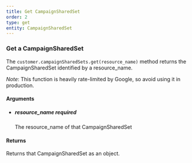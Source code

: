```yaml
---
title: Get CampaignSharedSet 
order: 2
type: get
entity: CampaignSharedSet 
---
```


### Get a CampaignSharedSet 

The `customer.campaignSharedSets.get(resource_name)` method returns the CampaignSharedSet identified by a resource_name. 

_Note_: This function is heavily rate-limited by Google, so avoid using it in production.


#### Arguments

- 	##### resource_name _required_
	The resource_name of that CampaignSharedSet


#### Returns

Returns that CampaignSharedSet as an object.

